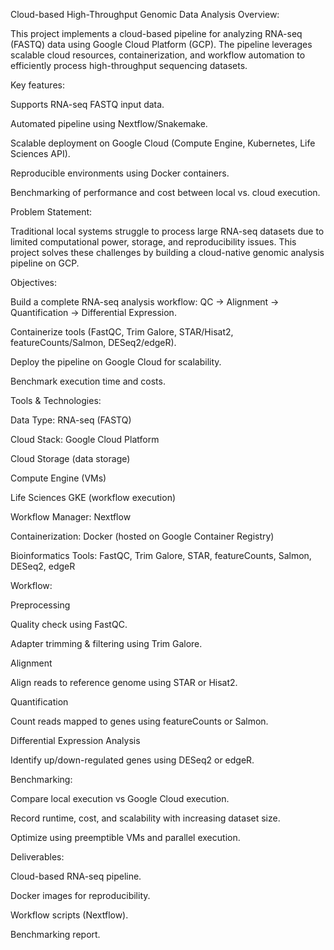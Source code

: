 Cloud-based High-Throughput Genomic Data Analysis
 Overview:

This project implements a cloud-based pipeline for analyzing RNA-seq (FASTQ) data using Google Cloud Platform (GCP).
The pipeline leverages scalable cloud resources, containerization, and workflow automation to efficiently process high-throughput sequencing datasets.

Key features:

Supports RNA-seq FASTQ input data.

Automated pipeline using Nextflow/Snakemake.

Scalable deployment on Google Cloud (Compute Engine, Kubernetes, Life Sciences API).

Reproducible environments using Docker containers.

Benchmarking of performance and cost between local vs. cloud execution.

 Problem Statement:

Traditional local systems struggle to process large RNA-seq datasets due to limited computational power, storage, and reproducibility issues.
This project solves these challenges by building a cloud-native genomic analysis pipeline on GCP.

 Objectives:

Build a complete RNA-seq analysis workflow: QC → Alignment → Quantification → Differential Expression.

Containerize tools (FastQC, Trim Galore, STAR/Hisat2, featureCounts/Salmon, DESeq2/edgeR).

Deploy the pipeline on Google Cloud for scalability.

Benchmark execution time and costs.

 Tools & Technologies:

Data Type: RNA-seq (FASTQ)

Cloud Stack: Google Cloud Platform

Cloud Storage (data storage)

Compute Engine (VMs)

Life Sciences GKE (workflow execution)

Workflow Manager: Nextflow

Containerization: Docker (hosted on Google Container Registry)

Bioinformatics Tools: FastQC, Trim Galore, STAR, featureCounts, Salmon, DESeq2, edgeR

 Workflow:

Preprocessing

Quality check using FastQC.

Adapter trimming & filtering using Trim Galore.

Alignment

Align reads to reference genome using STAR or Hisat2.

Quantification

Count reads mapped to genes using featureCounts or Salmon.

Differential Expression Analysis

Identify up/down-regulated genes using DESeq2 or edgeR.

 Benchmarking:

Compare local execution vs Google Cloud execution.

Record runtime, cost, and scalability with increasing dataset size.

Optimize using preemptible VMs and parallel execution.

 Deliverables:

Cloud-based RNA-seq pipeline.

Docker images for reproducibility.

Workflow scripts (Nextflow).

Benchmarking report.
